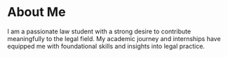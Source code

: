 # About Me

I am a passionate law student with a strong desire to contribute meaningfully to the legal field. My academic journey and internships have equipped me with foundational skills and insights into legal practice.
